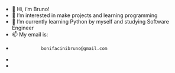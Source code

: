 - 👋 Hi, i’m Bruno!
- 👀 I’m interested in make projects and learning programming
- 🌱 I’m currently learning Python by myself and studying Software Engineer
- 📫 My email is:
-                bonifacinibruno@gmail.com
-                      
-                     
<!---
BruBonif/BruBonif is a ✨ special ✨ repository because its `README.md` (this file) appears on your GitHub profile.
You can click the Preview link to take a look at your changes.
--->
